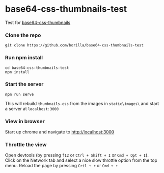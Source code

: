 # base64-css-thumbnails-test

Test for [base64-css-thumbnails](https://github.com/borilla/base64-css-thumbnails)

### Clone the repo

```shell
git clone https://github.com/borilla/base64-css-thumbnails-test

```

### Run npm install

```shell
cd base64-css-thumbnails-test
npm install
```

### Start the server

```shell
npm run serve
```

This will rebuild `thumbnails.css` from the images in `static\images\` and start a server at `localhost:3000`

### View in browser

Start up chrome and navigate to [http://localhost:3000](http://localhost:3000)

### Throttle the view

Open devtools (by pressing `f12` or `Ctrl + Shift + I` or `Cmd + Opt + I`).
Click on the Network tab and select a nice slow throttle option from the top menu.
Reload the page by pressing `Crtl + r` or `Cmd + r`
